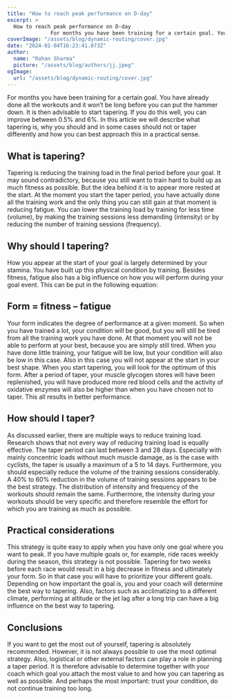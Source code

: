 ```yaml
---
title: "How to reach peak performance on D-day"
excerpt: >
  How to reach peak performance on D-day
              For months you have been training for a certain goal. You have already done all the workouts and it won’t be long before you can put the hammer down.
coverImage: "/assets/blog/dynamic-routing/cover.jpg"
date: "2024-01-04T16:23:41.073Z"
author:
  name: "Rohan Sharma"
  picture: "/assets/blog/authors/jj.jpeg"
ogImage:
  url: "/assets/blog/dynamic-routing/cover.jpg"
---
```


For months you have been training for a certain goal. You have already done all the workouts and it won’t be long before you can put the hammer down. It is then advisable to start tapering. If you do this well, you can improve between 0.5% and 6%. In this article we will describe what tapering is, why you should and in some cases should not or taper differently and how you can best approach this in a practical sense.


## What is tapering?

Tapering is reducing the training load in the final period before your goal. It may sound contradictory, because you still want to train hard to build up as much fitness as possible. But the idea behind it is to appear more rested at the start. At the moment you start the taper period, you have actually done all the training work and the only thing you can still gain at that moment is reducing fatigue. You can lower the training load by training for less time (volume), by making the training sessions less demanding (intensity) or by reducing the number of training sessions (frequency).


## Why should I tapering?

How you appear at the start of your goal is largely determined by your stamina. You have built up this physical condition by training. Besides fitness, fatigue also has a big influence on how you will perform during your goal event. This can be put in the following equation:


## Form = fitness – fatigue

Your form indicates the degree of performance at a given moment. So when you have trained a lot, your condition will be good, but you will still be tired from all the training work you have done. At that moment you will not be able to perform at your best, because you are simply still tired. When you have done little training, your fatigue will be low, but your condition will also be low in this case. Also in this case you will not appear at the start in your best shape. When you start tapering, you will look for the optimum of this form. After a period of taper, your muscle glycogen stores will have been replenished, you will have produced more red blood cells and the activity of oxidative enzymes will also be higher than when you have chosen not to taper. This all results in better performance.


## How should I taper?

As discussed earlier, there are multiple ways to reduce training load. Research shows that not every way of reducing training load is equally effective. The taper period can last between 3 and 28 days. Especially with mainly concentric loads without much muscle damage, as is the case with cyclists, the taper is usually a maximum of a 5 to 14 days. Furthermore, you should especially reduce the volume of the training sessions considerably. A 40% to 60% reduction in the volume of training sessions appears to be the best strategy. The distribution of intensity and frequency of the workouts should remain the same. Furthermore, the intensity during your workouts should be very specific and therefore resemble the effort for which you are training as much as possible.


## Practical considerations

This strategy is quite easy to apply when you have only one goal where you want to peak. If you have multiple goals or, for example, ride races weekly during the season, this strategy is not possible. Tapering for two weeks before each race would result in a big decrease in fitness and ultimately your form. So in that case you will have to prioritize your different goals. Depending on how important the goal is, you and your coach will determine the best way to tapering. Also, factors such as acclimatizing to a different climate, performing at altitude or the jet lag after a long trip can have a big influence on the best way to tapering.


## Conclusions

If you want to get the most out of yourself, tapering is absolutely recommended. However, it is not always possible to use the most optimal strategy. Also, logistical or other external factors can play a role in planning a taper period. It is therefore advisable to determine together with your coach which goal you attach the most value to and how you can tapering as well as possible. And perhaps the most important: trust your condition, do not continue training too long.
